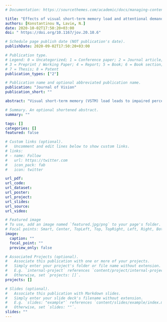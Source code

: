 ```yaml
---
# Documentation: https://sourcethemes.com/academic/docs/managing-content/

title: "Effects of visual short-term memory load and attentional demand on the contrast response function."
authors: [Konstantinou N, Lavie, N.]
date: 2020-10-02T17:50:20+03:00
doi: " https://doi.org/10.1167/jov.20.10.6"

# Schedule page publish date (NOT publication's date).
publishDate: 2020-09-02T17:50:20+03:00

# Publication type.
# Legend: 0 = Uncategorized; 1 = Conference paper; 2 = Journal article;
# 3 = Preprint / Working Paper; 4 = Report; 5 = Book; 6 = Book section;
# 7 = Thesis; 8 = Patent
publication_types: ["2"]

# Publication name and optional abbreviated publication name.
publication: "Journal of Vision"
publication_short: ""

abstract: "Visual short-term memory (VSTM) load leads to impaired perception during maintenance. Here, we fitted the contrast response function to psychometric orientation discrimination data while also varying attention demand during maintenance to investigate: (1) whether VSTM load effects on perception are mediated by a modulation of the contrast threshold, consistent with contrast gain accounts, or by the function asymptote (1 lapse rate), consistent with response gain accounts; and (2) whether the VSTM load effects on the contrast response function depend on the availability of attentional resources. We manipulated VSTM load via the number of items in the memory set in a color and location VSTM task and assessed the contrast response function for an orientation discrimination task during maintenance. Attention demand was varied through spatial cuing of the orientation stimulus. Higher VSTM load increased the estimated contrast threshold of the contrast response function without affecting the estimated asymptote, but only when the discrimination task demanded attention. When attentional demand was reduced (in the cued conditions), the VSTM load effects on the contrast threshold were eliminated. The results suggest that VSTM load reduces perceptual sensitivity by increasing contrast thresholds, suggestive of a contrast gain modulation mechanism, as long as the perceptual discrimination task demands attention. These findings support recent claims that attentional resources are shared between perception and VSTM maintenance processes."

# Summary. An optional shortened abstract.
summary: ""

tags: []
categories: []
featured: false

# Custom links (optional).
#   Uncomment and edit lines below to show custom links.
# links:
# - name: Follow
#   url: https://twitter.com
#   icon_pack: fab
#   icon: twitter

url_pdf:
url_code:
url_dataset:
url_poster:
url_project:
url_slides:
url_source:
url_video:

# Featured image
# To use, add an image named `featured.jpg/png` to your page's folder. 
# Focal points: Smart, Center, TopLeft, Top, TopRight, Left, Right, BottomLeft, Bottom, BottomRight.
image:
  caption: ""
  focal_point: ""
  preview_only: false

# Associated Projects (optional).
#   Associate this publication with one or more of your projects.
#   Simply enter your project's folder or file name without extension.
#   E.g. `internal-project` references `content/project/internal-project/index.md`.
#   Otherwise, set `projects: []`.
projects: []

# Slides (optional).
#   Associate this publication with Markdown slides.
#   Simply enter your slide deck's filename without extension.
#   E.g. `slides: "example"` references `content/slides/example/index.md`.
#   Otherwise, set `slides: ""`.
slides: ""
---
```

